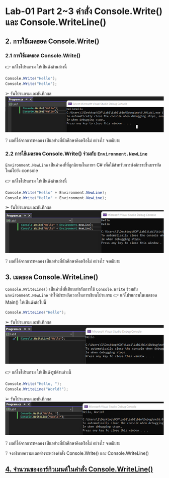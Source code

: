 # Lab-01 Part 2~3 คำสั่ง Console.Write() และ Console.WriteLine()

## 2. การใช้เมดธอด Console.Write()

### 2.1 การใช้เมดธอด Console.Write()
👉 แก้ไขโปรแกรม ให้เป็นดังด้านล่างนี้

```csharp
Console.Write("Hello");
Console.Write("Hello");
```

➢ รันโปรแกรมและบันทึกผล<br>
![](./Lab1-64030312/image/001.png)


❔ ผลที่ได้จากการทดลอง เป็นอย่างที่นักศึกษาคิดหรือไม่ อย่างไร จงอธิบาย

### 2.2 การใช้เมดธอด Console.Write() ร่วมกับ  `Environment.NewLine`

`Environment.NewLine` เป็นค่าคงที่ที่ถูกนิยามในภาษา C# เพื่อใช้สำหรับการส่งอักขระขึ้นบรรทัดใหม่ไปยัง console

👉 แก้ไขโปรแกรม ให้เป็นดังด้านล่างนี้

```csharp
Console.Write("Hello" + Environment.NewLine);
Console.Write("Hello" + Environment.NewLine);
```

➢ รันโปรแกรมและบันทึกผล<br>
![](./Lab1-64030312/image/002.png)


❔ ผลที่ได้จากการทดลอง เป็นอย่างที่นักศึกษาคิดหรือไม่ อย่างไร จงอธิบาย


## 3. เมดธอด Console.WriteLine()

`Console.WriteLine()` เป็นคำสั่งที่เทียบเท่ากับการใช้  `Console.Write` ร่วมกับ  `Environment.NewLine` ทำให้ประหยัดเวลาในการเขียนโปรแกรม
👉 แก้โปรแกรมในเมดธอด Main() ให้เป็นดังต่อไปนี้

```csharp
Console.WriteLine("Hello");
```

➢ รันโปรแกรมและบันทึกผล<br>
![](./Lab1-64030312/image/003.png)


👉 แก้ไขโปรแกรม ให้เป็นดังรูปด้านล่างนี้

```csharp
Console.Write("Hello, ");
Console.WriteLine("World!");
```

➢ รันโปรแกรมและบันทึกผล<br>
![](./Lab1-64030312/image/004.png)

❔ ผลที่ได้จากการทดลอง เป็นอย่างที่นักศึกษาคิดหรือไม่ อย่างไร จงอธิบาย


❔ จงอธิบายความแตกต่างระหว่างคำสั่ง Console.Write() และ Console.WriteLine()


## [4. จำนวนของอาร์กิวเมนต์ในคำสั่ง Console.WriteLine()](./Lab-01-part-4.md)
